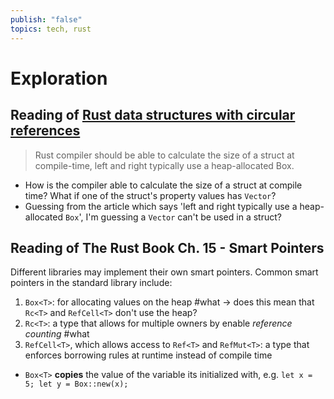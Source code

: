 ```yaml
---
publish: "false"
topics: tech, rust
---
```

# Exploration

## Reading of [Rust data structures with circular references](https://eli.thegreenplace.net/2021/rust-data-structures-with-circular-references/ "Permalink to Rust data structures with circular references")

> Rust compiler should be able to calculate the size of a struct at compile-time, left and right typically use a heap-allocated Box.

- How is the compiler able to calculate the size of a struct at compile time? What if one of the struct's property values has `Vector`?
- Guessing from the article which says 'left and right typically use a heap-allocated `Box`', I'm guessing a `Vector` can't be used in a struct?

## Reading of The Rust Book Ch. 15 - Smart Pointers

Different libraries may implement their own smart pointers. Common smart pointers in the standard library include:

1. `Box<T>`: for allocating values on the heap #what -> does this mean that `Rc<T>` and `RefCell<T>` don't use the heap?
2. `Rc<T>`: a type that allows for multiple owners by enable *reference counting* #what
3. `RefCell<T>`, which allows access to `Ref<T>` and `RefMut<T>`: a type that enforces borrowing rules at runtime instead of compile time

- `Box<T>` **copies** the value of the variable its initialized with, e.g. `let x = 5; let y = Box::new(x);`
